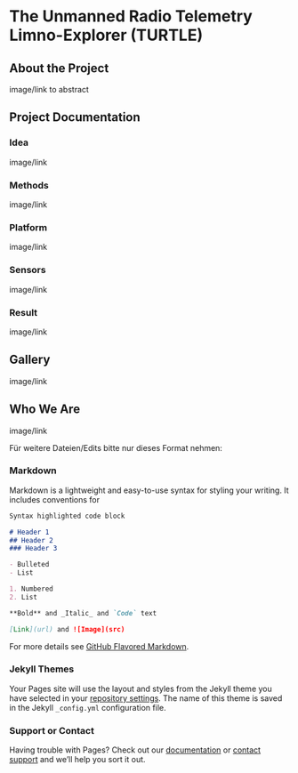 # The Unmanned Radio Telemetry Limno-Explorer (TURTLE)

## About the Project
image/link to abstract

## Project Documentation

### Idea
image/link

### Methods
image/link

### Platform
image/link

### Sensors
image/link

### Result
image/link

## Gallery
image/link

## Who We Are
image/link



Für weitere Dateien/Edits bitte nur dieses Format nehmen:

### Markdown

Markdown is a lightweight and easy-to-use syntax for styling your writing. It includes conventions for

```markdown
Syntax highlighted code block

# Header 1
## Header 2
### Header 3

- Bulleted
- List

1. Numbered
2. List

**Bold** and _Italic_ and `Code` text

[Link](url) and ![Image](src)
```

For more details see [GitHub Flavored Markdown](https://guides.github.com/features/mastering-markdown/).

### Jekyll Themes

Your Pages site will use the layout and styles from the Jekyll theme you have selected in your [repository settings](https://github.com/TLKoch/boat/settings). The name of this theme is saved in the Jekyll `_config.yml` configuration file.

### Support or Contact

Having trouble with Pages? Check out our [documentation](https://help.github.com/categories/github-pages-basics/) or [contact support](https://github.com/contact) and we’ll help you sort it out.

